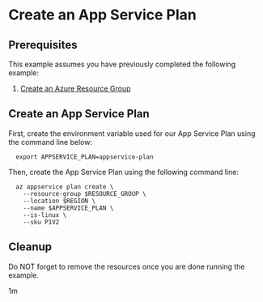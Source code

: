 
# Create an App Service Plan

## Prerequisites

This example assumes you have previously completed the following example:

1. [Create an Azure Resource Group](../../group/create/)

## Create an App Service Plan

<!-- workflow.cron(0 1 * * 1) -->
<!-- workflow.include(../../group/create/README.md) -->

First, create the environment variable used for our App Service Plan
using the command line below:

<!-- workflow.skip() -->
```shell
  export APPSERVICE_PLAN=appservice-plan
```

<!-- workflow.run() 
if [[ -z $APPSERVICE_PLAN ]]; then
  export APPSERVICE_PLAN=appservice-plan-$RANDOM
fi
-->

Then, create the App Service Plan using the following command line:

```shell
  az appservice plan create \
    --resource-group $RESOURCE_GROUP \
    --location $REGION \
    --name $APPSERVICE_PLAN \
    --is-linux \
    --sku P1V2
```

<!-- workflow.directOnly() 
export RESULT=$(az appservice plan show --resource-group $RESOURCE_GROUP --name $APPSERVICE_PLAN --query provisioningState --output tsv)
az group delete --name $RESOURCE_GROUP --yes || true
if [[ "$RESULT" != Succeeded ]]; then
  exit 1
fi
  -->

## Cleanup

Do NOT forget to remove the resources once you are done running the example.

1m
